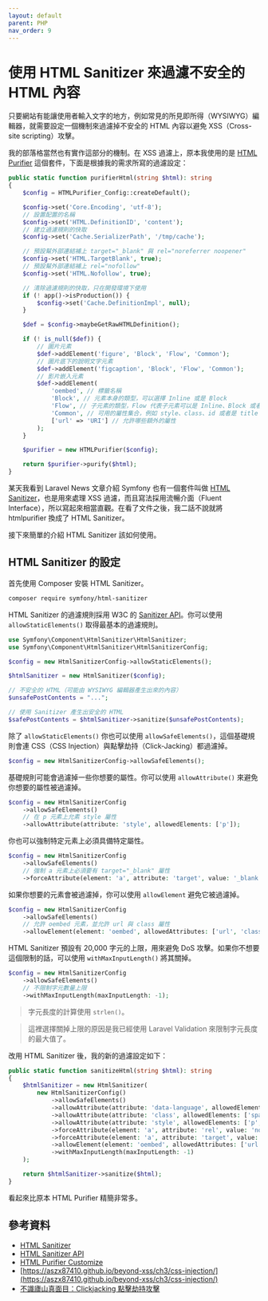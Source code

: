 ```yaml
---
layout: default
parent: PHP
nav_order: 9
---
```


# 使用 HTML Sanitizer 來過濾不安全的 HTML 內容

只要網站有能讓使用者輸入文字的地方，例如常見的所見即所得（WYSIWYG）編輯器，就需要設定一個機制來過濾掉不安全的 HTML 內容以避免 XSS（Cross-site scripting）攻擊。

我的部落格當然也有實作這部分的機制。在 XSS 過濾上，原本我使用的是 [HTML Purifier](https://github.com/ezyang/htmlpurifier) 這個套件，下面是根據我的需求所寫的過濾設定：

```php
public static function purifierHtml(string $html): string
{
    $config = HTMLPurifier_Config::createDefault();

    $config->set('Core.Encoding', 'utf-8');
    // 設置配置的名稱
    $config->set('HTML.DefinitionID', 'content');
    // 建立過濾規則的快取
    $config->set('Cache.SerializerPath', '/tmp/cache');

    // 預設幫外部連結補上 target="_blank" 與 rel="noreferrer noopener"
    $config->set('HTML.TargetBlank', true);
    // 預設幫外部連結補上 rel="nofollow"
    $config->set('HTML.Nofollow', true);

    // 清除過濾規則的快取，只在開發環境下使用
    if (! app()->isProduction()) {
        $config->set('Cache.DefinitionImpl', null);
    }

    $def = $config->maybeGetRawHTMLDefinition();

    if (! is_null($def)) {
        // 圖片元素
        $def->addElement('figure', 'Block', 'Flow', 'Common');
        // 圖片底下的說明文字元素
        $def->addElement('figcaption', 'Block', 'Flow', 'Common');
        // 影片嵌入元素
        $def->addElement(
            'oembed', // 標籤名稱
            'Block', // 元素本身的類型，可以選擇 Inline 或是 Block
            'Flow', // 子元素的類型，Flow 代表子元素可以是 Inline、Block 或者是單純的字串
            'Common', // 可用的屬性集合，例如 style、class、id 或者是 title
            ['url' => 'URI'] // 允許哪些額外的屬性
        );
    }

    $purifier = new HTMLPurifier($config);

    return $purifier->purify($html);
}
```

某天我看到 Laravel News 文章介紹 Symfony 也有一個套件叫做 [HTML Sanitizer](https://symfony.com/doc/current/html_sanitizer.html)，也是用來處理 XSS 過濾，而且寫法採用流暢介面（Fluent Interface），所以寫起來相當直觀。在看了文件之後，我二話不說就將 htmlpurifier 換成了 HTML Sanitizer。

接下來簡單的介紹 HTML Sanitizer 該如何使用。

## HTML Sanitizer 的設定

首先使用 Composer 安裝 HTML Sanitizer。

```bash
composer require symfony/html-sanitizer
```

HTML Sanitizer 的過濾規則採用 W3C 的 [Sanitizer API](https://wicg.github.io/sanitizer-api/)。你可以使用 `allowStaticElements()` 取得最基本的過濾規則。

```php
use Symfony\Component\HtmlSanitizer\HtmlSanitizer;
use Symfony\Component\HtmlSanitizer\HtmlSanitizerConfig;

$config = new HtmlSanitizerConfig->allowStaticElements();

$htmlSanitizer = new HtmlSanitizer($config);

// 不安全的 HTML（可能由 WYSIWYG 編輯器產生出來的內容）
$unsafePostContents = "...";

// 使用 Sanitizer 產生出安全的 HTML
$safePostContents = $htmlSanitizer->sanitize($unsafePostContents);
```

除了 `allowStaticElements()` 你也可以使用 `allowSafeElements()`，這個基礎規則會連 CSS（CSS Injection）與點擊劫持（Click-Jacking）都過濾掉。

```php
$config = new HtmlSanitizerConfig->allowSafeElements();
```

基礎規則可能會過濾掉一些你想要的屬性。你可以使用 `allowAttribute()` 來避免你想要的屬性被過濾掉。

```php
$config = new HtmlSanitizerConfig
    ->allowSafeElements()
    // 在 p 元素上允素 style 屬性
    ->allowAttribute(attribute: 'style', allowedElements: ['p']);
```

你也可以強制特定元素上必須具備特定屬性。

```php
$config = new HtmlSanitizerConfig
    ->allowSafeElements()
    // 強制 a 元素上必須要有 target="_blank" 屬性
    ->forceAttribute(element: 'a', attribute: 'target', value: '_blank');
```

如果你想要的元素會被過濾掉，你可以使用 `allowElement` 避免它被過濾掉。

```php
$config = new HtmlSanitizerConfig
    ->allowSafeElements()
    // 允許 oembed 元素，並允許 url 與 class 屬性
    ->allowElement(element: 'oembed', allowedAttributes: ['url', 'class']);
```

HTML Sanitizer 預設有 20,000 字元的上限，用來避免 DoS 攻擊。如果你不想要這個限制的話，可以使用 `withMaxInputLength()` 將其關掉。

```php
$config = new HtmlSanitizerConfig
    ->allowSafeElements()
    // 不限制字元數量上限
    ->withMaxInputLength(maxInputLength: -1);
```

> 字元長度的計算使用 `strlen()`。

> 這裡選擇關掉上限的原因是我已經使用 Laravel Validation 來限制字元長度的最大值了。

改用 HTML Sanitizer 後，我的新的過濾設定如下：

```php
public static function sanitizeHtml(string $html): string
{
    $htmlSanitizer = new HtmlSanitizer(
        new HtmlSanitizerConfig()
            ->allowSafeElements()
            ->allowAttribute(attribute: 'data-language', allowedElements: 'pre')
            ->allowAttribute(attribute: 'class', allowedElements: ['span', 'code', 'figure'])
            ->allowAttribute(attribute: 'style', allowedElements: ['p', 'figure'])
            ->forceAttribute(element: 'a', attribute: 'rel', value: 'noopener noreferrer')
            ->forceAttribute(element: 'a', attribute: 'target', value: '_blank')
            ->allowElement(element: 'oembed', allowedAttributes: ['url', 'class'])
            ->withMaxInputLength(maxInputLength: -1)
    );

    return $htmlSanitizer->sanitize($html);
}
```

看起來比原本 HTML Purifier 精簡非常多。

## 參考資料

- [HTML Sanitizer](https://symfony.com/doc/current/html_sanitizer.html)
- [HTML Sanitizer API](https://wicg.github.io/sanitizer-api/)
- [HTML Purifier Customize](http://htmlpurifier.org/docs/enduser-customize.html)
- [https://aszx87410.github.io/beyond-xss/ch3/css-injection/](https://aszx87410.github.io/beyond-xss/ch3/css-injection/)
- [不識廬山真面目：Clickjacking 點擊劫持攻擊 ](https://blog.huli.tw/2021/09/26/what-is-clickjacking/#clickjacking-%E6%94%BB%E6%93%8A%E5%8E%9F%E7%90%86)
